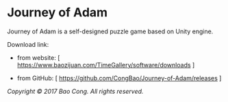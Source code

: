 # Journey of Adam

Journey of Adam is a self-designed puzzle game based on Unity engine.

Download link: 

+ from website: [ https://www.baozijuan.com/TimeGallery/software/downloads ]

+ from GitHub: [ https://github.com/CongBao/Journey-of-Adam/releases ]

*Copyright &copy; 2017 Bao Cong. All rights reserved.*

